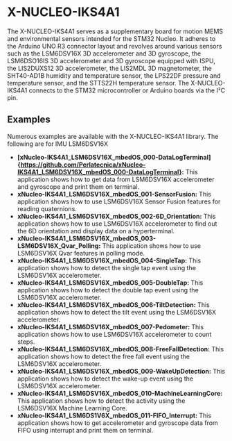 # X-NUCLEO-IKS4A1

The X-NUCLEO-IKS4A1 serves as a supplementary board for motion MEMS and environmental sensors intended for the STM32 Nucleo. It adheres to the Arduino UNO R3 connector layout and revolves around various sensors such as the LSM6DSV16X 3D accelerometer and 3D gyroscope, the LSM6DSO16IS 3D accelerometer and 3D gyroscope equipped with ISPU, the LIS2DUXS12 3D accelerometer, the LIS2MDL 3D magnetometer, the SHT40-AD1B humidity and temperature sensor, the LPS22DF pressure and temperature sensor, and the STTS22H temperature sensor. The X-NUCLEO-IKS4A1 connects to the STM32 microcontroller or Arduino boards via the I²C pin.

## Examples

Numerous examples are available with the X-NUCLEO-IKS4A1 library.
The following are for IMU LSM6DSV16X

- **[xNucleo-IKS4A1_LSM6DSV16X_mbedOS_000-DataLogTerminal]{https://github.com/Perlatecnica/xNucleo-IKS4A1_LSM6DSV16X_mbedOS_000-DataLogTerminal}:** This application shows how to get data from LSM6DSV16X accelerometer and gyroscope and print them on terminal.
- **xNucleo-IKS4A1_LSM6DSV16X_mbedOS_001-SensorFusion:** This application shows how to use LSM6DSV16X Sensor Fusion features for reading quaternions.
- **xNucleo-IKS4A1_LSM6DSV16X_mbedOS_002-6D_Orientation:** This application shows how to use LSM6DSV16X accelerometer to find out the 6D orientation and display data on a hyperterminal.
- **xNucleo-IKS4A1_LSM6DSV16X_mbedOS_003-LSM6DSV16X_Qvar_Polling:** This application shows how to use LSM6DSV16X Qvar features in polling mode.
- **xNucleo-IKS4A1_LSM6DSV16X_mbedOS_004-SingleTap:** This application shows how to detect the single tap event using the LSM6DSV16X accelerometer.
- **xNucleo-IKS4A1_LSM6DSV16X_mbedOS_005-DoubleTap:** This application shows how to detect the double tap event using the LSM6DSV16X accelerometer.
- **xNucleo-IKS4A1_LSM6DSV16X_mbedOS_006-TiltDetection:** This application shows how to detect the tilt event using the LSM6DSV16X accelerometer.
- **xNucleo-IKS4A1_LSM6DSV16X_mbedOS_007-Pedometer:** This application shows how to use LSM6DSV16X accelerometer to count steps.
- **xNucleo-IKS4A1_LSM6DSV16X_mbedOS_008-FreeFallDetection:** This application shows how to detect the free fall event using the LSM6DSV16X accelerometer.
- **xNucleo-IKS4A1_LSM6DSV16X_mbedOS_009-WakeUpDetection:** This application shows how to detect the wake-up event using the LSM6DSV16X accelerometer.
- **xNucleo-IKS4A1_LSM6DSV16X_mbedOS_010-MachineLearningCore:** This application shows how to detect the activity using the LSM6DSV16X Machine Learning Core.
- **xNucleo-IKS4A1_LSM6DS1V6X_mbedOS_011-FIFO_Interrupt:** This application shows how to get accelerometer and gyroscope data from FIFO using interrupt and print them on terminal.


